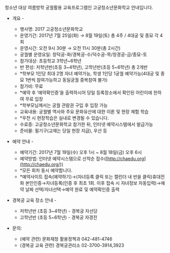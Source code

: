 청소년 대상 여름방학 궁궐활용 교육프로그램인 고궁청소년문화학교 안내입니다.

- 개요 -
  - 행사명: 2017 고궁청소년문화학교
  - 운영기간: 2017년 7월 25일(화) → 8월 19일(토) 총 4주 / 4대궁 및 종묘 각 4회
  - 운영시간: 오전 9시 30분 → 오전 11시 30분(총 2시간)
  - 궁궐별 운영요일: 창덕궁-화/경복궁-수/덕수궁-목/창경궁-금/종묘-토
  - 참가대상: 초등학교 3학년~6학년
  - 반 편성: 저학년반(초등 3~4학년), 고학년반(초등 5~6학년) 총 2개반
  - *학부모 1인당 최대 2명 자녀 예약가능, 학생 1인당 1궁궐 예약가능(4대궁 및 종묘 1번씩 참여가능하고 동일궁궐 중복참여 불가)
  - 참가비: 무료
  - *예약 후 ‘예약확인증’을 출력하시어 당일 등록장소에서 확인된 어린이에 한하여 무료 입장
  - *학부모님께서는 궁궐 관람권 구입 후 입장 가능
  - 교육내용: 궁궐별 역사와 주요 문화유산에 대한 이론 및 현장 체험 학습
  - *우천 시 현장학습은 실내로 변경될 수 있습니다.
  - 수료증: 고궁청소년문화학교 참가한 뒤, 인터넷 예약시스템에서 발급가능
  - 준비물: 필기구(교재는 당일 현장 지급), 우산 등

- 예약 안내 -
  - 예약기간: 2017년 7월 19일(수) 오후 1시 ~ 8월 18일(금) 오후 6시
  - 예약방법: 인터넷 예약시스템으로 선착순 접수([http://chaedu.org](http://chaedu.org/))
  - *모든 회차 동시 예약합니다.
  - *예약사이트 접속(예약하기)→(자녀등록 클릭 또는 캘린더 내 반을 클릭)휴대전화 본인인증→자녀등록(인증 후 최초 1회. 이후 접속 시 자녀정보 자동입력)→예약 날짜 선택/자녀선택→예약 완료 및 예약확인증 출력

- 경복궁 교육 장소 안내 -
  - 저학년반 (초등 3~4학년) - 경복궁 자선당
  - 고학년반 (초등 5~6학년) - 경복궁 자경전

- 문의:
  - (예약 관련) 문화재청 활용정책과 042-481-4746
  - (경복궁 교육 관련) 경복궁관리소 02-3700-3914,3923